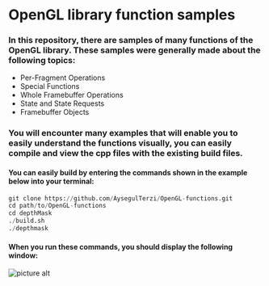 # OpenGL library function samples

### In this repository, there are samples of many functions of the OpenGL library. These samples were generally made about the following topics:
* Per-Fragment Operations
* Special Functions
* Whole Framebuffer Operations
* State and State Requests
* Framebuffer Objects

### You will encounter many examples that will enable you to easily understand the functions visually, you can easily compile and view the cpp files with the existing build files.
#### You can easily build by entering the commands shown in the example below into your terminal:

```python
git clone https://github.com/AysegulTerzi/OpenGL-functions.git
cd path/to/OpenGL-functions
cd depthMask
./build.sh
./depthmask

```
#### When you run these commands, you should display the following window:

![picture alt](http://via.placeholder.com/200x150 "Title is optional")
